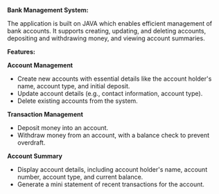 **Bank Management System:**

The application is built on JAVA which enables efficient management of bank accounts. It supports creating, updating, and deleting accounts, depositing and withdrawing money, and viewing account summaries.

**Features:**

**Account Management**
- Create new accounts with essential details like the account holder's name, account type, and initial deposit.
- Update account details (e.g., contact information, account type).
- Delete existing accounts from the system.

**Transaction Management**
- Deposit money into an account.
- Withdraw money from an account, with a balance check to prevent overdraft.

**Account Summary**
- Display account details, including account holder's name, account number, account type, and current balance.
- Generate a mini statement of recent transactions for the account.

